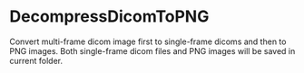# DecompressDicomToPNG
Convert multi-frame dicom image first to single-frame dicoms and then to PNG images. Both single-frame dicom files and PNG images will be saved in current folder.
